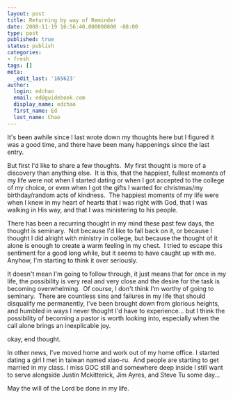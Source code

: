 ```yaml
---
layout: post
title: Returning by way of Reminder
date: 2008-11-19 16:56:40.000000000 -08:00
type: post
published: true
status: publish
categories:
- fresh
tags: []
meta:
  _edit_last: '165623'
author:
  login: edchao
  email: ed@guidebook.com
  display_name: edchao
  first_name: Ed
  last_name: Chao
---
```

<p>It's been awhile since I last wrote down my thoughts here but I figured it was a good time, and there have been many happenings since the last entry.</p>
<p>But first I'd like to share a few thoughts.  My first thought is more of a discovery than anything else.  It is this, that the happiest, fullest moments of my life were not when I started dating or when I got accepted to the college of my choice, or even when I got the gifts I wanted for christmas/my birthday/random acts of kindness.  The happiest moments of my life were when I knew in my heart of hearts that I was right with God, that I was walking in His way, and that I was ministering to his people.</p>
<p>There has been a recurring thought in my mind these past few days, the thought is seminary.  Not because I'd like to fall back on it, or because I thought I did alright with ministry in college, but because the thought of it alone is enough to create a warm feeling in my chest.  I tried to escape this sentiment for a good long while, but it seems to have caught up with me. Anyhow, I'm starting to think it over seriously.</p>
<p>It doesn't mean I'm going to follow through, it just means that for once in my life, the possibility is very real and very close and the desire for the task is becoming overwhelming.  Of course, I don't think I'm worthy of going to seminary.  There are countless sins and failures in my life that should disqualify me permanently, I've been brought down from glorious heights, and humbled in ways I never thought I'd have to experience... but I think the possibility of becoming a pastor is worth looking into, especially when the call alone brings an inexplicable joy.</p>
<p>okay, end thought.</p>
<p>In other news, I've moved home and work out of my home office. I started dating a girl I met in taiwan named xiao-ru.  And people are starting to get married in my class. I miss GOC still and somewhere deep inside I still want to serve alongside Justin Mckitterick, Jim Ayres, and Steve Tu some day...</p>
<p>May the will of the Lord be done in my life.</p>
